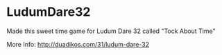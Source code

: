 # LudumDare32
Made this sweet time game for Ludum Dare 32 called "Tock About Time"

More Info: http://duadikos.com/31/ludum-dare-32
